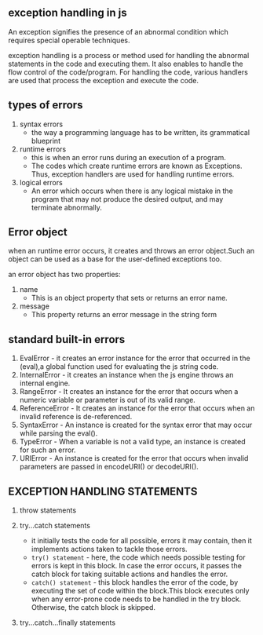 ## exception handling in js
An exception signifies the presence of an abnormal condition which requires special operable techniques.

 exception handling is a process or method used for handling the abnormal statements in the code and executing them. It also enables to handle the flow control of the code/program. For handling the code, various handlers are used that process the exception and execute the code.

 ## types of errors
 1. syntax errors
    -   the way a programming language has to be written, its grammatical blueprint
2.  runtime errors
    - this is when an error runs during an execution of a program.
    - The codes which create runtime errors are known as Exceptions. Thus, exception handlers are used for handling runtime errors.
3. logical errors
    - An error which occurs when there is any logical mistake in the program that may not produce the desired output, and may terminate abnormally.

## Error object
when an runtime error occurs, it creates and throws an error object.Such an object can be used as a base for the user-defined exceptions too.

an error object has two properties:
1. name 
    -  This is an object property that sets or returns an error name.
2. message
    -   This property returns an error message in the string form

## standard built-in errors
1. EvalError - it creates an error instance for the error that occurred in the (eval),a global function used for evaluating the js string code.
2. InternalError - it creates an instance when the js engine throws an internal engine.
3. RangeError -  It creates an instance for the error that occurs when a numeric variable or parameter is out of its valid range.
4. ReferenceError - It creates an instance for the error that occurs when an invalid reference is de-referenced.
5. SyntaxError - An instance is created for the syntax error that may occur while parsing the eval().
6. TypeError - When a variable is not a valid type, an instance is created for such an error.
7. URIError - An instance is created for the error that occurs when invalid parameters are passed in encodeURI() or decodeURI().

## EXCEPTION HANDLING STATEMENTS
1. throw statements
2. try...catch statements
    - it initially tests the code for all possible, errors it may contain, then it implements actions taken to tackle those errors.
    - `try() statement` - here, the code which needs possible testing for errors is kept in this block. In case the error occurs, it passes the catch block for taking suitable actions and handles the error.
    - `catch() statement` -  this block handles the error of the code, by executing the set of code within the block.This block executes only when any error-prone code needs to be handled in the try block. Otherwise, the catch block is skipped.

3. try...catch...finally statements